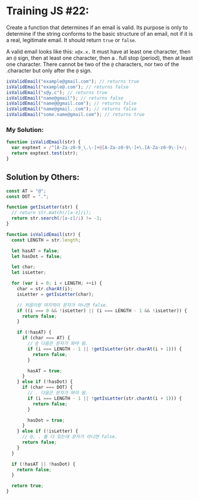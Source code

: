 # Training JS #22:

Create a function that determines if an email is valid. Its purpose is only to determine if the string conforms to the basic structure of an email, not if it is a real, legitimate email. It should return `true` or `false`.

A valid email looks like this: `x@x.x.` It must have at least one character, then an `@` sign, then at least one character, then a . full stop (period), then at least one character. There cannot be two of the `@` characters, nor two of the .character but only after the `@` sign.

```js
isValidEmail("example@gmail.com"); // returns true
isValidEmail("example@.com"); // returns false
isValidEmail("s@y.c"); // returns true
isValidEmail("name@gmail"); // returns false
isValidEmail("name@@gmail.com"); // returns false
isValidEmail("name@gmail..com"); // returns false
isValidEmail("some.name@gmail.com"); // returns true
```

### My Solution:
```js
function isValidEmail(str) {
  var exptext = /^[A-Za-z0-9_\.\-]+@[A-Za-z0-9\-]+\.[A-Za-z0-9\-]+/;
  return exptext.test(str);
}
```

## Solution by Others:
```js
const AT = "@";
const DOT = ".";

function getIsLetter(str) {
  // return str.match(/[a-z]/i);
  return str.search(/[a-z]/i) != -1;
}

function isValidEmail(str) {
  const LENGTH = str.length;

  let hasAT = false;
  let hasDot = false;

  let char;
  let isLetter;

  for (var i = 0; i < LENGTH; ++i) {
    char = str.charAt(i);
    isLetter = getIsLetter(char);

    // 처음이랑 마지막이 문자가 아니면 false.
    if ((i === 0 && !isLetter) || (i === LENGTH - 1 && !isLetter)) {
      return false;
    }

    if (!hasAT) {
      if (char === AT) {
        // @ 다음은 문자가 와야 됨.
        if (i === LENGTH - 1 || !getIsLetter(str.charAt(i + 1))) {
          return false;
        }

        hasAT = true;
      }
    } else if (!hasDot) {
      if (char === DOT) {
        // . 다음은 문자가 와야 됨.
        if (i === LENGTH - 1 || !getIsLetter(str.charAt(i + 1))) {
          return false;
        }

        hasDot = true;
      }
    } else if (!isLetter) {
      // @, . 둘 다 있는데 문자가 아니면 false.
      return false;
    }
  }

  if (!hasAT || !hasDot) {
    return false;
  }

  return true;
}
```
